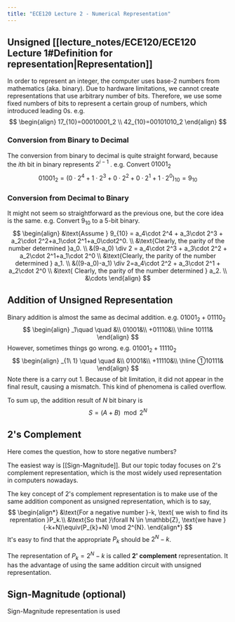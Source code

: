 ```yaml
---
title: "ECE120 Lecture 2 - Numerical Representation"
---
```


## Unsigned [[lecture_notes/ECE120/ECE120 Lecture 1#Definition for representation|Representation]]
In order to represent an integer, the computer uses base-2 numbers from mathematics (aka. binary).
Due to hardware limitations, we cannot create representations that use arbitrary number of bits. Therefore, we use some fixed numbers of bits to represent a certain group of numbers, which introduced leading 0s.
e.g.
$$
\begin{align}
17_{10}=00010001_2 \\
42_{10}=00101010_2 
\end{align}
$$
### Conversion from Binary to Decimal
The conversion from binary to decimal is quite straight forward, because the $i$th bit in binary represents $2^{i-1}$ .
e.g. Convert $01001_2$
$$
01001_2 = (0 \cdot 2^4 + 1 \cdot 2^3+0 \cdot 2^2+0 \cdot 2^1+1 \cdot 2^0)_{10}=9_{10}
$$

### Conversion from Decimal to Binary
It might not seem so straightforward as the previous one, but the core idea is the same.
e.g. Convert $9_{10}$ to a 5-bit binary.
$$
\begin{align}
&\text{Assume } 9_{10} = a_4\cdot 2^4 + a_3\cdot 2^3 + a_2\cdot 2^2+a_1\cdot 2^1+a_0\cdot2^0. \\
&\text{Clearly, the parity of the number determined }a_0. \\
&(9-a_0) \div 2 = a_4\cdot 2^3 + a_3\cdot 2^2 + a_2\cdot 2^1+a_1\cdot 2^0 \\
&\text{Clearly, the parity of the number determined } a_1. \\
&((9-a_0)-a_1) \div 2=a_4\cdot 2^2 + a_3\cdot 2^1 + a_2\cdot 2^0 \\
&\text{ Clearly, the parity of the number determined } a_2. \\
&\cdots
\end{align}
$$

## Addition of Unsigned Representation
Binary addition is almost the same as decimal addition.
e.g. $01001_2+01110_2$
$$
\begin{align}
_1\quad \quad  &\\
01001&\\
+01110&\\
\hline
10111&
\end{align}
$$
However, sometimes things go wrong.
e.g. $01001_2+11110_2$
$$
\begin{align}
_{1\ 1} \quad \quad  &\\
01001&\\
+11110&\\
\hline
①10111&
\end{align}
$$
Note there is a carry out 1. Because of bit limitation, it did not appear in the final result, causing a mismatch. This kind of phenomena is called overflow.

To sum up, the addition result of $N$ bit binary is
$$
S = (A+B)\mod 2^N
$$

## 2's Complement
Here comes the question, how to store negative numbers?

The easiest way is [[Sign-Magnitude]]. But our topic today focuses on 2's complement representation, which is the most widely used representation in computers nowadays.

The key concept of 2's complement representation is to make use of the same addition component as unsigned representation, which is to say,
$$
\begin{align*}
&\text{For a negative number }-k, \text{ we wish to find its reprentation }P_k.\\
&\text{So that }\forall N \in \mathbb{Z}, \text{we have }(-k+N)\equiv(P_{k}+N) \mod 2^{N}.
\end{align*}
$$
It's easy to find that the appropriate $P_{k}$ should be $2^{N}-k$.

The representation of $P_{k}=2^{N}-k$ is called **2' complement** representation. It has the advantage of using the same addition circuit with unsigned representation.

## Sign-Magnitude (optional)
Sign-Magnitude representation is used 